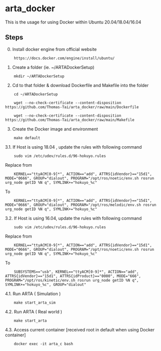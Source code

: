# arta_docker

This is the usage for using Docker within Ubuntu 20.04/18.04/16.04

## Steps

0. Install docker engine from official website
```
    https://docs.docker.com/engine/install/ubuntu/
```
1. Create a folder (ie. ~/ARTADockerSetup) 
```
    mkdir ~/ARTADockerSetup
```
2. Cd to that folder & download Dockerfile and Makefile into the folder
```
    cd ~/ARTADockerSetup
  
    wget --no-check-certificate --content-disposition https://github.com/Thomas-Tai/arta_docker/raw/main/Dockerfile
  
    wget --no-check-certificate --content-disposition https://github.com/Thomas-Tai/arta_docker/raw/main/Makefile
```
3. Create the Docker image and environment
```
    make default
```  
3.1. If Host is using 18.04 , update the rules with following command 
```  
    sudo vim /etc/udev/rules.d/96-hokuyo.rules
```    
  Replace from
```    
    KERNEL=="ttyACM[0-9]*", ACTION=="add", ATTRS{idVendor}=="15d1", MODE="0666", GROUP="dialout", PROGRAM="/opt/ros/noetic/env.sh rosrun urg_node getID %N q", SYMLINK+="hokuyo_%c"
```    
  To
```    
    KERNEL=="ttyACM[0-9]*", ACTION=="add", ATTRS{idVendor}=="15d1", MODE="0666", GROUP="dialout", PROGRAM="/opt/ros/melodic/env.sh rosrun urg_node getID %N q", SYMLINK+="hokuyo_%c"
```    
  3.2. If Host is using 16.04, update the rules with following command 
```  
    sudo vim /etc/udev/rules.d/96-hokuyo.rules
```        
  Replace from
```    
    KERNEL=="ttyACM[0-9]*", ACTION=="add", ATTRS{idVendor}=="15d1", MODE="0666", GROUP="dialout", PROGRAM="/opt/ros/noetic/env.sh rosrun urg_node getID %N q", SYMLINK+="hokuyo_%c"
```    
  To
```    
    SUBSYSTEMS=="usb", KERNEL=="ttyACM[0-9]*", ACTION=="add", ATTRS{idVendor}=="15d1", ATTRS{idProduct}=="0000", MODE="666", PROGRAM="/opt/ros/kinetic/env.sh rosrun urg_node getID %N q", SYMLINK+="hokuyo_%c", GROUP="dialout"
```
  
4.1. Run ARTA ( Simulation )
```
    make start_arta_sim
```
4.2. Run ARTA ( Real world )
```
    make start_arta
```  
4.3. Access current container [received root in default when using Docker container]
```
    docker exec -it arta_c bash
```
